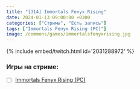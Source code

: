 ```yaml
---
title: "[314] Immortals Fenyx Rising"
date: 2024-01-13 09:00:00 +0300
categories: ["Стримы", "Есть запись"]
tags: ["Immortals Fenyx Rising (PC)"]
image: /commons/games/immortalsfenyxrising.jpg
---
```


{% include embed/twitch.html id='2031288972' %}

### Игры на стриме:
+ [ ] [Immortals Fenyx Rising (PC)](/tags/immortals-fenyx-rising-pc)
